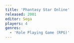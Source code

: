 ```yaml
---
title: 'Phantasy Star Online'
released: 2001
editor: Sega
players: 4
genres:
  - 'Role Playing Game (RPG)'
---
```


